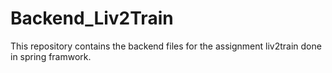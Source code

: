 # Backend_Liv2Train
This repository contains the backend files for the assignment liv2train done in spring framwork.
